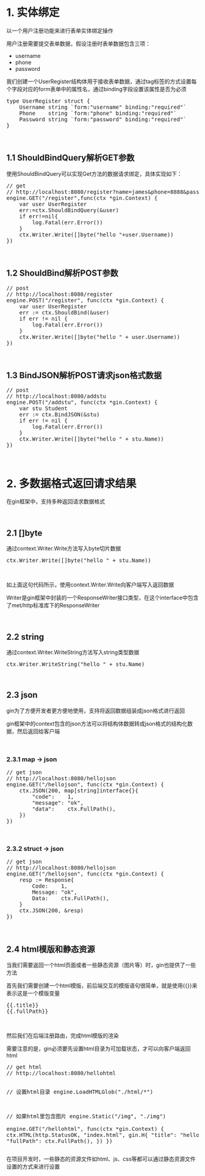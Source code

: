 <h1>1. 实体绑定</h1>
<p>以一个用户注册功能来进行表单实体绑定操作</p>
<p>用户注册需要提交表单数据，假设注册时表单数据包含三项：</p>
<ul>
<li>username</li>
<li>phone</li>
<li>password</li>
</ul>
<p>我们创建一个UserRegister结构体用于接收表单数据，通过tag标签的方式设置每个字段对应的form表单中的属性名，通过binding字段设置该属性是否为必须</p>
<div class="cnblogs_Highlighter">
<pre class="brush:go;gutter:false;">type UserRegister struct {
	Username string `form:"username" binding:"required"`
	Phone    string `form:"phone" binding:"required"`
	Password string `form:"password" binding:"required"`
}
</pre>
</div>
<p>&nbsp;</p>
<h2>1.1 ShouldBindQuery解析GET参数</h2>
<p>使用ShouldBindQuery可以实现Get方法的数据请求绑定，具体实现如下：</p>
<div class="cnblogs_Highlighter">
<pre class="brush:go;gutter:true;">// get
// http://localhost:8080/register?name=james&amp;phone=8888&amp;password=123456
engine.GET("/register",func(ctx *gin.Context) {
	var user UserRegister
	err:=ctx.ShouldBindQuery(&amp;user)
	if err!=nil{
		log.Fatal(err.Error())
	}
	ctx.Writer.Write([]byte("hello "+user.Username))
})
</pre>
</div>
<p>&nbsp;</p>
<h2>1.2 ShouldBind解析POST参数</h2>
<div class="cnblogs_Highlighter">
<pre class="brush:go;gutter:true;">// post
// http://localhost:8080/register
engine.POST("/register", func(ctx *gin.Context) {
	var user UserRegister
	err := ctx.ShouldBind(&amp;user)
	if err != nil {
		log.Fatal(err.Error())
	}
	ctx.Writer.Write([]byte("hello " + user.Username))
})
</pre>
</div>
<p>&nbsp;</p>
<h2>1.3 BindJSON解析POST请求json格式数据</h2>
<div class="cnblogs_Highlighter">
<pre class="brush:go;gutter:true;">// post
// http://localhost:8080/addstu
engine.POST("/addstu", func(ctx *gin.Context) {
	var stu Student
	err := ctx.BindJSON(&amp;stu)
	if err != nil {
		log.Fatal(err.Error())
	}
	ctx.Writer.Write([]byte("hello " + stu.Name))
})
</pre>
</div>
<p>&nbsp;</p>
<h1>2. 多数据格式返回请求结果</h1>
<p>在gin框架中，支持多种返回请求数据格式</p>
<p>&nbsp;</p>
<h2>2.1 []byte</h2>
<p>通过context.Writer.Write方法写入byte切片数据</p>
<div class="cnblogs_Highlighter">
<pre class="brush:go;gutter:true;">ctx.Writer.Write([]byte("hello " + stu.Name))
</pre>
</div>
<p>&nbsp;</p>
<p>如上面这句代码所示，使用context.Writer.Write向客户端写入返回数据</p>
<p>Writer是gin框架中封装的一个ResponseWriter接口类型，在这个interface中包含了met/http标准库下的ResponseWriter</p>
<p>&nbsp;</p>
<h2>2.2 string</h2>
<p>通过context.Writer.WriteString方法写入string类型数据</p>
<div class="cnblogs_Highlighter">
<pre class="brush:go;gutter:true;">ctx.Writer.WriteString("hello " + stu.Name)
</pre>
</div>
<p>&nbsp;</p>
<h2>2.3 json</h2>
<p>gin为了方便开发者更方便地使用，支持将返回数据组装成json格式进行返回</p>
<p>gin框架中的context包含的json方法可以将结构体数据转成json格式的结构化数据，然后返回给客户端</p>
<p>&nbsp;</p>
<h3>2.3.1 map -&gt; json</h3>
<div class="cnblogs_Highlighter">
<pre class="brush:go;gutter:true;">// get json
// http://localhost:8080/hellojson
engine.GET("/hellojson", func(ctx *gin.Context) {
	ctx.JSON(200, map[string]interface{}{
		"code":    1,
		"message": "ok",
		"data":    ctx.FullPath(),
	})
})
</pre>
</div>
<p>&nbsp;</p>
<h3>2.3.2 struct -&gt; json</h3>
<div class="cnblogs_Highlighter">
<pre class="brush:go;gutter:true;">// get json
// http://localhost:8080/hellojson
engine.GET("/hellojson", func(ctx *gin.Context) {
	resp := Response{
		Code:    1,
		Message: "ok",
		Data:    ctx.FullPath(),
	}
	ctx.JSON(200, &amp;resp)
})
</pre>
</div>
<p>&nbsp;</p>
<h2>2.4 html模版和静态资源</h2>
<p>当我们需要返回一个html页面或者一些静态资源（图片等）时，gin也提供了一些方法</p>
<p>首先我们需要创建一个html模版，前后端交互的模版语句很简单，就是使用{{}}来表示这是一个模版变量</p>
<div class="cnblogs_Highlighter">
<pre class="brush:html;gutter:true;">{{.title}}
{{.fullPath}}
</pre>
</div>
<p>&nbsp;</p>
<p>然后我们在后端注册路由，完成html模版的渲染</p>
<p>需要注意的是，gin必须要先设置html目录为可加载状态，才可以向客户端返回html</p>
<div class="cnblogs_Highlighter">
<pre class="brush:go;gutter:true;">// get html
// http://localhost:8080/hellohtml

// 设置html目录
engine.LoadHTMLGlob("./html/*")

// 如果html里包含图片
engine.Static("/img", "./img")<br />
engine.GET("/hellohtml", func(ctx *gin.Context) {
	ctx.HTML(http.StatusOK, "index.html", gin.H{
		"title":    "hello gin",
		"fullPath": ctx.FullPath(),
	})
})</pre>
</div>
<p>在项目开发时，一些静态的资源文件如html、js、css等都可以通过静态资源文件设置的方式来进行设置</p>